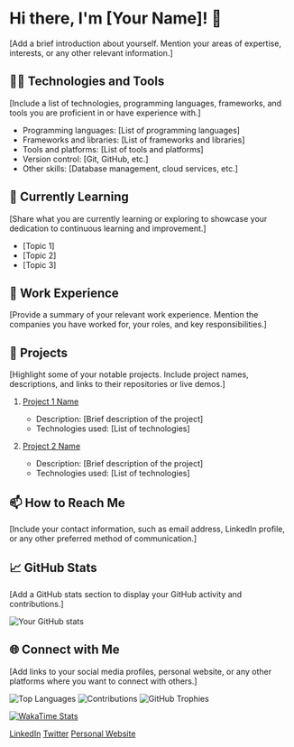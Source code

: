 # Hi there, I'm [Your Name]! 👋

[Add a brief introduction about yourself. Mention your areas of expertise, interests, or any other relevant information.]

## 🧑‍💻 Technologies and Tools

[Include a list of technologies, programming languages, frameworks, and tools you are proficient in or have experience with.]

- Programming languages: [List of programming languages]
- Frameworks and libraries: [List of frameworks and libraries]
- Tools and platforms: [List of tools and platforms]
- Version control: [Git, GitHub, etc.]
- Other skills: [Database management, cloud services, etc.]

## 🌱 Currently Learning

[Share what you are currently learning or exploring to showcase your dedication to continuous learning and improvement.]

- [Topic 1]
- [Topic 2]
- [Topic 3]

## 💼 Work Experience

[Provide a summary of your relevant work experience. Mention the companies you have worked for, your roles, and key responsibilities.]

## 🚀 Projects

[Highlight some of your notable projects. Include project names, descriptions, and links to their repositories or live demos.]

1. [Project 1 Name](link)
   - Description: [Brief description of the project]
   - Technologies used: [List of technologies]

2. [Project 2 Name](link)
   - Description: [Brief description of the project]
   - Technologies used: [List of technologies]

## 📫 How to Reach Me

[Include your contact information, such as email address, LinkedIn profile, or any other preferred method of communication.]

## 📈 GitHub Stats

[Add a GitHub stats section to display your GitHub activity and contributions.]

![Your GitHub stats](https://github-readme-stats.vercel.app/api?username=your-vgandhi13&show_icons=true&theme=dark)

## 🌐 Connect with Me

[Add links to your social media profiles, personal website, or any other platforms where you want to connect with others.]

![Top Languages](https://github-readme-stats.vercel.app/api/top-langs/?username=vgandhi13&layout=compact&hide=html)
![Contributions](https://github-readme-streak-stats.herokuapp.com/?user=vgandhi13)
![GitHub Trophies](https://github-profile-trophy.vercel.app/?username=vgandhi13)
<!-- WakaTime Stats -->
<!-- Replace `your-username` with your GitHub username -->
[![WakaTime Stats](https://github-readme-stats.vercel.app/api/wakatime?username=your-username)](https://wakatime.com/@vgandhi13)


[LinkedIn](https://www.linkedin.com/in/your-profile)
[Twitter](https://twitter.com/your-handle)
[Personal Website](https://www.yourwebsite.com)

